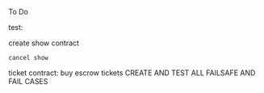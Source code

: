 To Do

test:

create show contract

    cancel show
ticket contract:
    buy escrow tickets
CREATE AND TEST ALL FAILSAFE AND FAIL CASES

